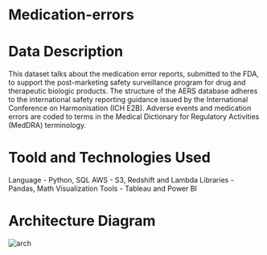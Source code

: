 # Medication-errors

# Data Description
This dataset talks about the medication error reports, submitted to the FDA, to support the post-marketing safety surveillance program for drug and therapeutic biologic products. The structure of the AERS database adheres to the international safety reporting guidance issued by the International Conference on Harmonisation (ICH E2B). Adverse events and medication errors are coded to terms in the Medical Dictionary for Regulatory Activities (MedDRA) terminology.

# Toold and Technologies Used
Language - Python, SQL
AWS - S3, Redshift and Lambda
Libraries - Pandas, Math
Visualization Tools - Tableau and Power BI

# Architecture Diagram
![arch](https://github.com/karan-devdekar/Medication-errors/assets/78233470/35992b1b-eba2-40f0-b783-57b3a616d569)
